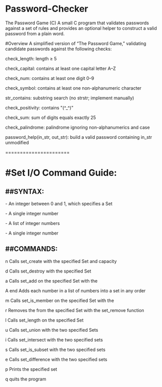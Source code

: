 # Password-Checker

The Password Game (C)
A small C program that validates passwords against a set of rules and provides an optional helper to construct a valid password from a plain word.

#Overview
A simplified version of “The Password Game,” validating candidate passwords against the following checks:

check_length: length ≥ 5

check_capital: contains at least one capital letter A–Z

check_num: contains at least one digit 0–9

check_symbol: contains at least one non-alphanumeric character

str_contains: substring search (no strstr; implement manually)

check_positivity: contains "(^_^)"

check_sum: sum of digits equals exactly 25

check_palindrome: palindrome ignoring non-alphanumerics and case

password_help(in_str, out_str): build a valid password containing in_str unmodified

======================

#Set I/O Command Guide:
======================

##SYNTAX:
------

<set id> - An integer between 0 and 1, which specifies a Set

<number> - A single integer number

<list of numbers> - A list of integer numbers

<capacity> - A single integer number


##COMMANDS:
--------

n <set id> <capacity>
Calls set_create with the specified Set and capacity

d <set id>
Calls set_destroy with the specified Set

a <set id> <number>
Calls set_add on the specified Set with the <number>

A <set id> <list of numbers> end
Adds each number in a list of numbers into a set in any order

m <set id> <number>
Calls set_is_member on the specified Set with the <number>

r <set id> <number>
Removes the <number> from the specified Set with the set_remove function

l <set id>
Calls set_length on the specified Set

u <set id> <set id>
Calls set_union with the two specified Sets

i <set id> <set id>
Calls set_intersect with the two specified sets

s <set id> <set id>
Calls set_is_subset with the two specified sets

e <set id> <set id>
Calls set_difference with the two specified sets

p <set id>
Prints the specified set

q
quits the program
